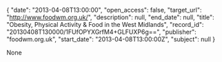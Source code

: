 {
  "date": "2013-04-08T13:00:00", 
  "open_access": false, 
  "target_url": "http://www.foodwm.org.uk/", 
  "description": null, 
  "end_date": null, 
  "title": "Obesity, Physical Activity & Food in the West Midlands", 
  "record_id": "20130408T130000/1FUfOPYXGrfM4+GLFUXP6g==", 
  "publisher": "foodwm.org.uk", 
  "start_date": "2013-04-08T13:00:00Z", 
  "subject": null
}

None